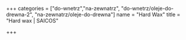 +++
categories = ["do-wnetrz","na-zewnatrz", "do-wnetrz/oleje-do-drewna-2", "na-zewnatrz/oleje-do-drewna"]
name = "Hard Wax"
title = "Hard wax | SAICOS"

+++
